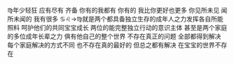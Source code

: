 ♍︎年少轻狂 应有尽有 齐备
你有的我都有 你有的 我比你更好也更多
你见所未见 闻所未闻的 我有很多
♋︎♌︎→♍︎就是两个都具备独立生存的成年人之力发挥各自所能
照料 呵护他们的共同宝宝成长
两位的能完整独立行动的意识主体
甚至是两个家庭的多位成年长辈之力
俱有他自己的整个世界
不存在真正的问题 全部都得到解决
每个家庭解决的方式不同 也不存在真的最好的
但总之都有解决 在宝宝的世界不存在
